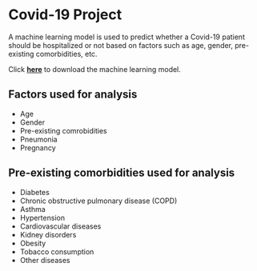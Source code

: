 # Covid-19 Project

A machine learning model is used to predict whether a Covid-19 patient should be hospitalized or not based on factors such as age, gender, pre-existing comorbidities, etc.

Click **[here](https://github.com/dhruva-shashi/covid-project/blob/master/MLModel.sav?raw=true)** to download the machine learning model.

## Factors used for analysis

- Age
- Gender
- Pre-existing comrobidities
- Pneumonia
- Pregnancy

## Pre-existing comorbidities used for analysis

- Diabetes
- Chronic obstructive pulmonary disease (COPD)
- Asthma
- Hypertension
- Cardiovascular diseases
- Kidney disorders
- Obesity
- Tobacco consumption
- Other diseases
